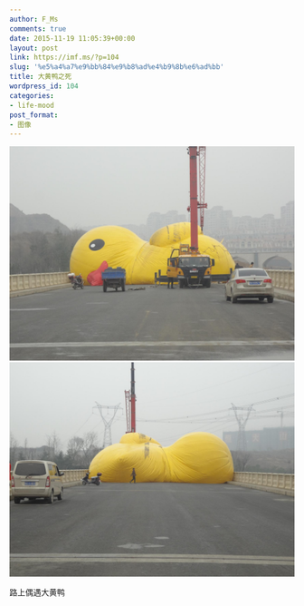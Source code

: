 ```yaml
---
author: F_Ms
comments: true
date: 2015-11-19 11:05:39+00:00
layout: post
link: https://imf.ms/?p=104
slug: '%e5%a4%a7%e9%bb%84%e9%b8%ad%e4%b9%8b%e6%ad%bb'
title: 大黄鸭之死
wordpress_id: 104
categories:
- life-mood
post_format:
- 图像
---
```






![001](/img/post/wp/2015/11/001.jpg) ![002](/img/post/wp/2015/11/002.jpg)

路上偶遇大黄鸭
